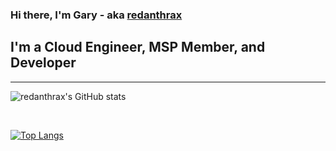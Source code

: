 ### Hi there, I'm Gary - aka [redanthrax][website]

## I'm a Cloud Engineer, MSP Member, and Developer

---

![redanthrax's GitHub stats](https://github-readme-stats-sigma-five.vercel.app/api?username=redanthrax&show_icons=true&theme=dark)

<br />

[![Top Langs](https://github-readme-stats-sigma-five.vercel.app/api/top-langs/?username=redanthrax&layout=compact&theme=dark)](https://github.com/redanthrax/github-readme-stats)


[website]: https://redanthrax.com
